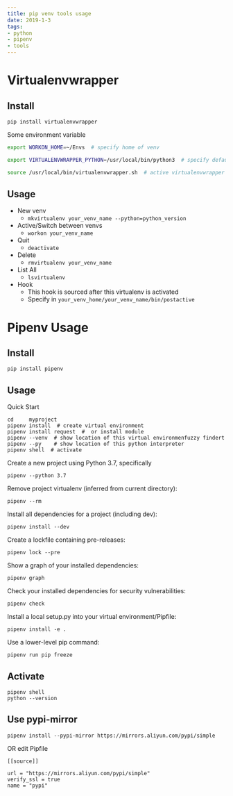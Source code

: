```yaml
---
title: pip venv tools usage
date: 2019-1-3
tags: 
- python
- pipenv
- tools
---
```


# Virtualenvwrapper

## Install

``` 
pip install virtualenvwrapper
```

Some environment variable

``` bash
export WORKON_HOME=~/Envs  # specify home of venv

export VIRTUALENVWRAPPER_PYTHON=/usr/local/bin/python3  # specify defaul python version 

source /usr/local/bin/virtualenvwrapper.sh  # active virtualenvwrapper when open terminal
```


## Usage

- New venv
    * `mkvirtualenv your_venv_name --python=python_version`
- Active/Switch between venvs
    * `workon your_venv_name`
- Quit
    * `deactivate`
- Delete
    * `rmvirtualenv your_venv_name`
- List All
    * `lsvirtualenv `
- Hook
    * This hook is sourced after this virtualenv is activated
    * Specify in `your_venv_home/your_venv_name/bin/postactive`


# Pipenv Usage

## Install 

``` 
pip install pipenv
```


## Usage 

Quick Start

``` 
cd     myproject
pipenv install  # create virtual environment
pipenv install request  #  or install module
pipenv --venv  # show location of this virtual environmenfuzzy findert
pipenv --py    # show location of this python interpreter
pipenv shell  # activate
```

Create a new project using Python 3.7, specifically

```
pipenv --python 3.7
```

Remove project virtualenv (inferred from current directory):

```
pipenv --rm
```

Install all dependencies for a project (including dev):

```
pipenv install --dev
```

Create a lockfile containing pre-releases:

```
pipenv lock --pre
```

Show a graph of your installed dependencies:

```
pipenv graph
```

Check your installed dependencies for security vulnerabilities:

```
pipenv check
```

Install a local setup.py into your virtual environment/Pipfile:

```
pipenv install -e .
```

Use a lower-level pip command:

```
pipenv run pip freeze
```


## Activate

``` 
pipenv shell
python --version
```

## Use pypi-mirror

``` 
pipenv install --pypi-mirror https://mirrors.aliyun.com/pypi/simple
```

OR edit Pipfile

``` 
[[source]]

url = "https://mirrors.aliyun.com/pypi/simple"
verify_ssl = true
name = "pypi"
```




